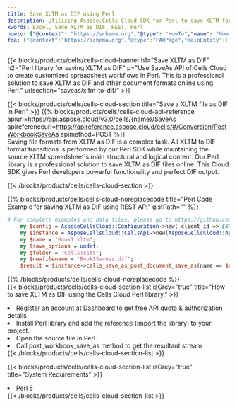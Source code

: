 ```yaml
---
title: Save XLTM as DIF using Perl 
description: Utilizing Aspose.Cells Cloud SDK for Perl to save XLTM format file as DIF format file. 
kwords: Excel, Save XLTM as DIF, REST, Perl
howto: {"@context": "https://schema.org","@type": "HowTo","name": "How to save XLTM as DIF using the Cells Cloud Perl library.","description": "How to save XLTM as DIF using the Cells Cloud Perl library.","image": {"@type": "ImageObject"},"url": "/perl/saveas/xltm-to-dif/","step": [{ "@type": "HowToStep","name": "How to save XLTM as DIF using the Cells Cloud Perl library. step 1", "image": {"@type": "ImageObject",},"url": "/perl/saveas/xltm-to-dif/","text": "Register an account at <a href='https://dashboard.aspose.cloud/'>Dashboard</a> to get free API quota & authorization details",},{ "@type": "HowToStep","name": "How to save XLTM as DIF using the Cells Cloud Perl library. step 1", "image": {"@type": "ImageObject",},"url": "/perl/saveas/xltm-to-dif/","text": "Install Perl library and add the reference (import the library) to your project.",},{ "@type": "HowToStep","name": "How to save XLTM as DIF using the Cells Cloud Perl library. step 1", "image": {"@type": "ImageObject",},"url": "/perl/saveas/xltm-to-dif/","text": "Open the source file in Perl.",},{ "@type": "HowToStep","name": "How to save XLTM as DIF using the Cells Cloud Perl library. step 1", "image": {"@type": "ImageObject",},"url": "/perl/saveas/xltm-to-dif/","text": "Call post_workbook_save_as method to get the resultant stream",}, ],"supply": {"@type": "HowToSupply","name": "document"},"tool": [{"@type": "HowToTool","name": "VIM, Visual Studio Code, Eclipse"},{"@type": "HowToTool","name": "Aspose Cells"}],"totalTime": "PT6M"}
fqa: {"@context":"https://schema.org","@type":"FAQPage","mainEntity":[{"@type":"Question","name":"Why save file as other formats file in C# using REST API?","acceptedAnswer":{"@type":"Answer","text":"Documents are encoded in many ways, and some files may be incompatible with the software you use. To open and read such files, just save them as appropriate file formats.<br/><ol><li>Install .NET SDK and add the reference (import the library) to your project.</li><li>Open the source file in C# using REST API.</li><li>Call the PostWorkbookSaveAsRequest() method, passing an output filename with required extension.</li><li>Get the result of save as a separate file.</li></ol>"}},{"@type":"Question","name":"What file formats can I save as with your C# library?","acceptedAnswer":{"@type":"Answer","text":"We support a variety of file formats for conversion using .NET library, including XLSX, Excel, xls , PDF, CSV, HTML, Markdown, XML, PNG, JPG, TIFF, Json, TXT and many more."}},{"@type":"Question","name":"What is the maximum allowed file size for conversion using this .NET library?","acceptedAnswer":{"@type":"Answer","text":"There are no file size limits for format conversions using .NET library."}}]}
---
```



{{< blocks/products/cells/cells-cloud-banner h1="Save XLTM as DIF" h2="Perl library for saving XLTM as DIF" p="Use SaveAs API of Cells Cloud to create customized spreadsheet workflows in Perl. This is a professional solution to save XLTM as DIF and other document formats online using Perl." urlsection="saveas/xltm-to-dif/" >}}

{{< blocks/products/cells/cells-cloud-section  title="Save a XLTM file as DIF in Perl" >}}
{{% blocks/products/cells/cells-cloud-api-reference  apiurl=https://api.aspose.cloud/v3.0/cells/{name}/SaveAs  apireferenceurl=https://apireference.aspose.cloud/cells/#/Conversion/PostWorkbookSaveAs  apimethod=POST %}}
<br/>
Saving file formats from XLTM as DIF is a complex task. All XLTM to DIF format transitions is performed by our Perl SDK while maintaining the source XLTM spreadsheet's main structural and logical content. Our Perl library is a professional solution to save XLTM as DIF files online. This Cloud SDK gives Perl developers powerful functionality and perfect DIF output.

{{< /blocks/products/cells/cells-cloud-section >}}

{{% blocks/products/cells/cells-cloud-noreplacecode title="Perl Code Example for saving XLTM as DIF using REST API" gistPath="" %}}
  
```perl
# For complete examples and data files, please go to https://github.com/aspose-cells-cloud/aspose-cells-cloud-perl/
    my $config = AsposeCellsCloud::Configuration->new( client_id => $ENV{'ProductClientId'}, client_secret => $ENV{'ProductClientSecret'});
    my $instance = AsposeCellsCloud::CellsApi->new(AsposeCellsCloud::ApiClient->new( $config));
    my $name = 'Book1.xltm';
    my $save_options = undef;
    my $folder = 'CellsTests';
    my $newfilename = 'Book1Saveas.dif';
    $result = $instance->cells_save_as_post_document_save_as(name => $name,save_options => $save_options, newfilename => $newfilename, folder => $folder);
```
  
{{% /blocks/products/cells/cells-cloud-noreplacecode  %}}
<br/>
{{< blocks/products/cells/cells-cloud-section-list isGrey="true"  title="How to save XLTM as DIF using the Cells Cloud Perl library." >}}
<li>Register an account at <a href="https://dashboard.aspose.cloud/">Dashboard</a> to get free API quota & authorization details</li>
<li>Install Perl library and add the reference (import the library) to your project.</li>
<li>Open the source file in Perl.</li>
<li>Call post_workbook_save_as method to get the resultant stream</li>
{{< /blocks/products/cells/cells-cloud-section-list >}}

{{< blocks/products/cells/cells-cloud-section-list isGrey="true"  title="System Requirements" >}}
<li>Perl 5</li>
{{< /blocks/products/cells/cells-cloud-section-list >}}
